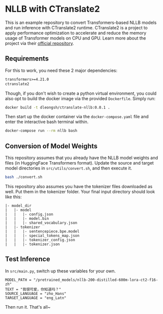 # NLLB with CTranslate2
This is an example repository to convert Transformers-based NLLB models and run inference with CTranslate2 runtime. CTranslate2 is a project to apply performance optimization to accelerate and reduce the memory usage of Transformer models on CPU and GPU. Learn more about the project via their [official repository](https://github.com/OpenNMT/CTranslate2).

## Requirements
For this to work, you need these 2 major dependencies:
```txt
transformers>=4.21.0
ctranslate2
```
Though, if you don't wish to create a python virtual environment, you could also opt to build the docker image via the provided `Dockerfile`. Simply run:
```sh
docker build -t dleongsh/ctranslate-nllb:0.0.1 .
```
Then start up the docker container via the `docker-compose.yaml` file and enter the interactive bash terminal within.
```sh
docker-compose run --rm nllb bash
```

## Conversion of Model Weights
This repository assumes that you already have the NLLB model weights and files (in HuggingFace Transformers format). Update the source and target model directories in `src/utils/convert.sh`, and then execute it.
```sh
bash ./convert.sh
```
This repository also assumes you have the tokenizer files downloaded as well. Put them in the tokenizer folder. Your final input directory should look like this:
```
|- model_dir
|   |- model
|   |   |- config.json
|   |   |- model.bin
|   |   |- shared_vocabulary.json
|   |- tokenizer
|   |   |- sentencepiece.bpe.model
|   |   |- special_tokens_map.json
|   |   |- tokenizer_config.json
|   |   |- tokenizer.json
```

## Test Inference
In `src/main.py`, switch up these variables for your own.
```
MODEL_PATH = "/pretrained_models/nllb-200-distilled-600m-lora-ct2-f16-zh"
TEXT = "我很可爱，你知道吗？"
SOURCE_LANGUAGE = "zho_Hans"
TARGET_LANGUAGE = "eng_Latn"
```
Then run it. That's all~
